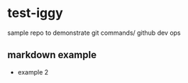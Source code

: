 # test-iggy
sample repo to demonstrate git commands/ github dev ops

## markdown example 

* example 2
